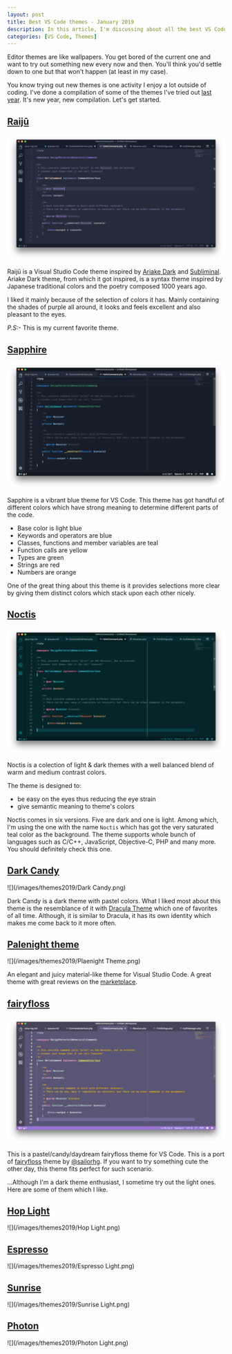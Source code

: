 ```yaml
---
layout: post
title: Best VS Code themes - January 2019
description: In this article, I'm discussing about all the best VS Code theme I've tried out since the beginning of 2019. Most of them are dark ones but at the same time I've also listed down some of the white themes which I liked. Enjoy!
categories: [VS Code, Themes]
---
```


Editor themes are like wallpapers. You get bored of the current one and want to try out something new every now and then. You'll think you'd settle down to one but that won't happen (at least in my case). 

You know trying out new themes is one activity I enjoy a lot outside of coding. I've done a compilation of some of the themes I've tried out [last year](https://www.amitmerchant.com/My-Favorite-VS-Code-Themes-September-2018/). It's new year, new compilation. Let's get started. 

## [Raijū](https://marketplace.visualstudio.com/items?itemName=TobiasTimm.raiju)

![](/images/themes2019/Raiju.png)

Raijū is a Visual Studio Code theme inspired by [Ariake Dark](https://atom.io/themes/ariake-dark-syntax) and [Subliminal](https://github.com/gaearon/subliminal). Ariake Dark theme, from which it got inspired, is a syntax theme inspired by Japanese traditional colors and the poetry composed 1000 years ago.

I liked it mainly because of the selection of colors it has. Mainly containing the shades of purple all around, it looks and feels excellent and also pleasant to the eyes.

_P.S:-_ This is my current favorite theme.

## [Sapphire](https://marketplace.visualstudio.com/items?itemName=Tyriar.theme-sapphire)

![](/images/themes2019/Sapphire.png)

Sapphire is a vibrant blue theme for VS Code. This theme has got handful of different colors which have strong meaning to determine different parts of the code.

- Base color is light blue
- Keywords and operators are blue
- Classes, functions and member variables are teal
- Function calls are yellow
- Types are green
- Strings are red
- Numbers are orange

One of the great thing about this theme is it provides selections more clear by giving them distinct colors which stack upon each other nicely.

## [Noctis](https://marketplace.visualstudio.com/items?itemName=liviuschera.noctis)

![](/images/themes2019/Noctis.png)

Noctis is a colection of light & dark themes with a well balanced blend of warm and medium contrast colors.

The theme is designed to:

- be easy on the eyes thus reducing the eye strain
- give semantic meaning to theme's colors

Noctis comes in six versions. Five are dark and one is light. Among which, I'm using the one with the name `Noctis` which has got the very saturated teal color as the background. The theme supports whole bunch of languages such as C/C++, JavaScript, Objective-C, PHP and many more. You should definitely check this one.

## [Dark Candy](https://marketplace.visualstudio.com/items?itemName=erik-rosengren.dark-candy)

![](/images/themes2019/Dark Candy.png)

Dark Candy is a dark theme with pastel colors. What I liked most about this theme is the resemblance of it with [Dracula Theme]() which one of favorites of all time. Although, it is similar to Dracula, it has its own identity which makes me come back to it more often.


## [Palenight theme](https://marketplace.visualstudio.com/items?itemName=whizkydee.material-palenight-theme)

![](/images/themes2019/Plaenight Theme.png)

An elegant and juicy material-like theme for Visual Studio Code. A great theme with great reviews on the [marketplace](https://marketplace.visualstudio.com/items?itemName=whizkydee.material-palenight-theme#review-details).


## [fairyfloss](https://marketplace.visualstudio.com/items?itemName=nopjmp.fairyfloss)

![](/images/themes2019/fairyfloss.png)

This is a pastel/candy/daydream fairyfloss theme for VS Code. This is a port of [fairyfloss](https://sailorhg.github.io/fairyfloss/) theme by [@sailorhg](https://twitter.com/sailorhg). If you want to try something cute the other day, this theme fits perfect for such scenario. 


...Although I'm a dark theme enthusiast, I sometime try out the light ones. Here are some of them which I like.

## [Hop Light](https://marketplace.visualstudio.com/items?itemName=bubersson.theme-hop-light)

![](/images/themes2019/Hop Light.png)

## [Espresso](https://marketplace.visualstudio.com/items?itemName=vitaliy.espresso)

![](/images/themes2019/Espresso Light.png)

## [Sunrise](https://marketplace.visualstudio.com/items?itemName=finico.vscode-theme-sunrise)

![](/images/themes2019/Sunrise Light.png)

## [Photon](https://marketplace.visualstudio.com/items?itemName=photonsh.vscode-photon-theme)

![](/images/themes2019/Photon Light.png)
